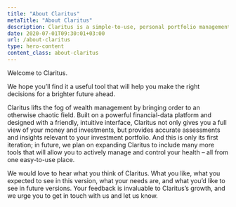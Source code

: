 ```yaml
---
title: "About Claritus"
metaTitle: "About Claritus"
description: Claritus is a simple-to-use, personal portfolio management solution that allows you to view all of your invested assets in one place. 
date: 2020-07-01T09:30:01+03:00
url: /about-claritus
type: hero-content
content_class: about-claritus
---
```


Welcome to Claritus.
 
We hope you’ll find it a useful tool that will help you make the right decisions for a brighter future ahead.

Claritus lifts the fog of wealth management by bringing order to an otherwise chaotic field. Built on a powerful financial-data platform and designed with a friendly, intuitive interface, Claritus not only gives you a full view of your money and investments, but provides accurate assessments and insights relevant to your investment portfolio. And this is only its first iteration; in future, we plan on expanding Claritus to include many more tools that will allow you to actively manage and control your health – all from one easy-to-use place.

We would love to hear what you think of Claritus. What you like, what you expected to see in this version, what your needs are, and what you’d like to see in future versions. Your feedback is invaluable to Claritus’s growth, and we urge you to get in touch with us and let us know.

